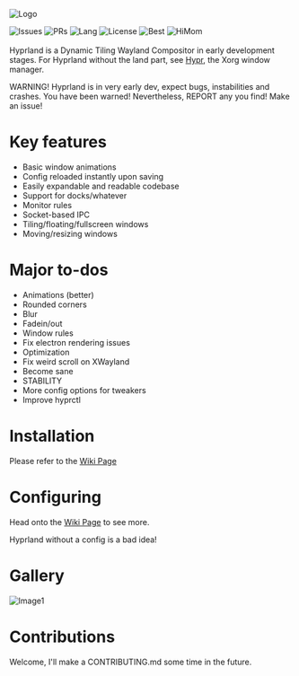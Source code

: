 ![Logo](https://raw.githubusercontent.com/vaxerski/Hyprland/main/assets/hyprland.png)

![Issues](https://img.shields.io/github/issues/vaxerski/Hyprland)
![PRs](https://img.shields.io/github/issues-pr/vaxerski/Hyprland)
![Lang](https://img.shields.io/github/languages/top/vaxerski/Hyprland)
![License](https://img.shields.io/github/license/vaxerski/Hyprland)
![Best](https://img.shields.io/badge/Standard-C%2B%2B20-success)
![HiMom](https://img.shields.io/badge/Hi-mom!-ff69b4)
<br/><br/>
Hyprland is a Dynamic Tiling Wayland Compositor in early development stages.
For Hyprland without the land part, see [Hypr](https://github.com/vaxerski/Hypr), the Xorg window manager.


WARNING! 
Hyprland is in very early dev, expect bugs, instabilities and crashes. You have been warned!
Nevertheless, REPORT any you find! Make an issue!

# Key features
 - Basic window animations
 - Config reloaded instantly upon saving
 - Easily expandable and readable codebase
 - Support for docks/whatever
 - Monitor rules
 - Socket-based IPC
 - Tiling/floating/fullscreen windows
 - Moving/resizing windows

# Major to-dos
 - Animations (better)
 - Rounded corners
 - Blur
 - Fadein/out
 - Window rules
 - Fix electron rendering issues
 - Optimization
 - Fix weird scroll on XWayland
 - Become sane
 - STABILITY
 - More config options for tweakers
 - Improve hyprctl

# Installation
Please refer to the [Wiki Page](https://github.com/vaxerski/Hyprland/wiki/Installation)
<br/>

# Configuring
Head onto the [Wiki Page](https://github.com/vaxerski/Hyprland/wiki/Configuring-Hyprland) to see more.

Hyprland without a config is a bad idea!
<br/>

# Gallery
![Image1](https://i.imgur.com/SIPepse.png)
<br/>

# Contributions
Welcome, I'll make a CONTRIBUTING.md some time in the future.
